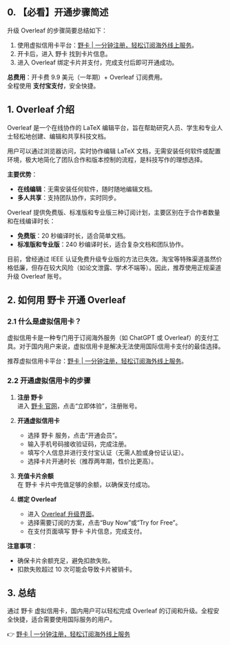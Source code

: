## 0. 【必看】开通步骤简述

升级 Overleaf 的步骤简要总结如下：

1. 使用虚拟信用卡平台：[野卡 | 一分钟注册，轻松订阅海外线上服务](https://bit.ly/bewildcard)。  
2. 开卡后，进入 野卡 找到卡片信息。  
3. 进入 Overleaf 绑定卡片并支付，完成支付后即可开通成功。

**总费用**：开卡费 9.9 美元（一年期）+ Overleaf 订阅费用。  
全程使用 **支付宝支付**，安全快捷。

## 1. Overleaf 介绍

Overleaf 是一个在线协作的 LaTeX 编辑平台，旨在帮助研究人员、学生和专业人士轻松地创建、编辑和共享科技文档。

用户可以通过浏览器访问，实时协作编辑 LaTeX 文档，无需安装任何软件或配置环境，极大地简化了团队合作和版本控制的流程，是科技写作的理想选择。

**主要优势**：
- **在线编辑**：无需安装任何软件，随时随地编辑文档。
- **多人共享**：支持团队协作，实时同步。

Overleaf 提供免费版、标准版和专业版三种订阅计划，主要区别在于合作者数量和在线编译时长：
- **免费版**：20 秒编译时长，适合简单文档。
- **标准版和专业版**：240 秒编译时长，适合复杂文档和团队协作。

目前，曾经通过 IEEE 认证免费升级专业版的方法已失效。淘宝等特殊渠道虽然价格低廉，但存在较大风险（如论文泄露、学术不端等）。因此，推荐使用正规渠道升级 Overleaf 账号。

## 2. 如何用 野卡 开通 Overleaf

### 2.1 什么是虚拟信用卡？

虚拟信用卡是一种专门用于订阅海外服务（如 ChatGPT 或 Overleaf）的支付工具。对于国内用户来说，虚拟信用卡是解决无法使用国际信用卡支付的最佳选择。

推荐虚拟信用卡平台：[野卡 | 一分钟注册，轻松订阅海外线上服务](https://bit.ly/bewildcard)。

### 2.2 开通虚拟信用卡的步骤

1. **注册 野卡**  
   进入 [野卡 官网](https://bit.ly/bewildcard)，点击“立即体验”，注册账号。

2. **开通虚拟信用卡**  
   - 选择 野卡 服务，点击“开通会员”。  
   - 输入手机号码接收验证码，完成注册。  
   - 填写个人信息并进行支付宝认证（无需人脸或身份证认证）。  
   - 选择卡片开通时长（推荐两年期，性价比更高）。  

3. **充值卡片余额**  
   在 野卡 卡片中充值足够的余额，以确保支付成功。

4. **绑定 Overleaf**  
   - 进入 [Overleaf 升级界面](https://www.overleaf.com/user/subscription/plans)。  
   - 选择需要订阅的方案，点击“Buy Now”或“Try for Free”。  
   - 在支付页面填写 野卡 卡片信息，完成支付。

**注意事项**：  
- 确保卡片余额充足，避免扣款失败。  
- 扣款失败超过 10 次可能会导致卡片被销卡。

## 3. 总结

通过 野卡 虚拟信用卡，国内用户可以轻松完成 Overleaf 的订阅和升级。全程安全快捷，适合需要使用国际服务的用户。

👉 [野卡 | 一分钟注册，轻松订阅海外线上服务](https://bit.ly/bewildcard)